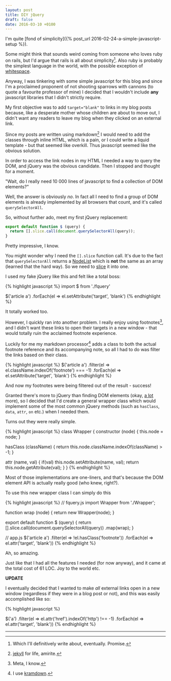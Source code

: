 ```yaml
---
layout: post
title: DIY jQuery
draft: false
date: 2016-03-10 +0100
---
```


I'm quite [fond of simplicity]({% post_url 2016-02-24-a-simple-javascript-setup %}). 

Some might think that sounds weird coming from someone who loves
ruby on rails, but I'd argue that rails is all about simplicity[^1]. 
Also ruby is probably the simplest language in the world, with the
possible exception of [whitespace](https://en.wikipedia.org/wiki/Whitespace_(programming_language)).

Anyway, I was tinkering with some simple javascript for this blog
and since I'm a proclaimed proponent of not shooting sparrows with
cannons (to quote a favourite professor of mine) I decided that I
wouldn't include **any** javascript libraries that I didn't strictly
require.

My first objective was to add `target="blank"` to links
in my blog posts because, like a desperate mother whose children are
about to move out, I didn't want any readers to leave my blog when
they clicked on an external link.

Since my posts are written using markdown[^2] I would 
need to add the classes through inline HTML, which is a pain,
or I could write a liquid template - but that 
seemed like overkill. Thus javascript seemed like the obvious solution.

In order to access the link nodes in my HTML I needed a way to query the DOM,
and jQuery was the obvious candidate. Then I stopped and thought for a moment.

"Wait, do I really need 10 000 lines of javascript to find a 
collection of DOM elements?"

Well, the answer is obviously *no*. In fact all I need to find a group
of DOM elements is already implemented by all browsers that count, and
it's called `querySelectorAll`.

So, without further ado, meet my first jQuery replacement:

```javascript
export default function $ (query) {
  return [].slice.call(document.querySelectorAll(query));
}
```

Pretty impressive, I know.

You might wonder why I need the `[].slice` function call. It's due
to the fact that `querySelectorAll` returns a [NodeList](https://developer.mozilla.org/en-US/docs/Web/API/NodeList) which is **not**
the same as an array (learned that the hard way). So we need to 
[slice](https://developer.mozilla.org/en/docs/Web/JavaScript/Reference/Global_Objects/Array/slice) it into one.

I used my fake jQuery like this and felt like a total boss:

{% highlight javascript %}
import $ from './fquery'

$('article a')
.forEach(el => el.setAttribute('target', 'blank')
{% endhighlight %}

It totally worked too.

However, I quickly ran into another problem. I really enjoy 
using footnotes[^3], and I didn't want these links to open their
targets in a new window - that would totally ruin the acclaimed
footnote experience.

Luckily for me my markdown processor[^4] adds a class
to both the actual footnote reference and its accompanying note, so
all I had to do was filter the links based on their class.

{% highlight javascript %}
$('article a')
.filter(el => el.className.indexOf('footnote') === -1)
.forEach(el => el.setAttribute('target', 'blank')
{% endhighlight %}

And now my footnotes were being filtered out of the result - success!

Granted there's more to jQuery than finding DOM elements (okay, [a lot](http://api.jquery.com/) more), 
so I decided that I'd create a general wrapper class which would implement some of the most common jQuery 
methods (such as `hasClass`, `data`, `attr`, `on` etc.) when I needed them.

Turns out they were really simple.

{% highlight javascript %}
class Wrapper {
  constructor (node) {
    this.node = node;
  }
  
  hasClass (className) {
    return this.node.className.indexOf(className) > -1;
  }

  attr (name, val) {
    if(val) this.node.setAttribute(name, val);
    return this.node.getAttribute(val);
  }
}
{% endhighlight %}

Most of those implementations are one-liners, and that's because
the DOM element API is actually really good (who knew, right?).

To use this new wrapper class I can simply do this

{% highlight javascript %}
// fquery.js
import Wrapper from './Wrapper';

function wrap (node) {
  return new Wrapper(node);
}

export default function $ (query) {
  return  [].slice.call(document.querySelectorAll(query))
            .map(wrap);
}

// app.js
$('article a')
.filter(el => !el.hasClass('footnote'))
.forEach(el => el.attr('target', 'blank'))
{% endhighlight %}

Ah, so amazing. 

Just like that I had all the features I needed (for now anyway), 
and it came at the total cost of 61 LOC. Joy to the world etc.

**UPDATE**

I eventually decided that I wanted to make *all* external links open
in a new window (regardless if they were in a blog post or not), 
and this was easily accomplished like so:

{% highlight javascript %}

$('a')
.filter(el => el.attr('href').indexOf('http') !== -1)
.forEach(el => el.attr('target', 'blank'))
{% endhighlight %}

---

[^1]: Which I'll definitively write about, eventually. Promise.
[^2]: [jekyll](https://jekyllrb.org) for life, amirite.
[^3]: Meta, I know.
[^4]: I use [kramdown](http://kramdown.gettalong.org/).
